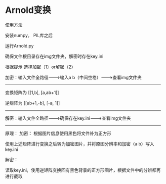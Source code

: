 # Arnold变换

使用方法

安装numpy， PIL库之后

运行Arnold.py 

确保文件根目录存在img文件夹，解密时存在key.ini

根据提示 选择加密（1）or解密（2）

加密：输入文件全路径--->输入a b（中间空格）--->查看img文件夹

-------------
变换矩阵为
[[1,b],
[a,ab+1]]

逆矩阵为
[[ab+1,-b],
[-a, 1]]

-------------
解密：输入文件全路径--->确保存在key.ini--->查看img文件夹

-------------

原理：
加密：
根据图片信息使用黑色将文件补为正方形

使用上述矩阵进行变换之后转为加密图片，并将原图分辨率和加密（a b）写入key.ini

解密：

读取key.ini，使用逆矩阵变换回有黑色背景的正方形图片，根据文件中的分辨都再进行截取

